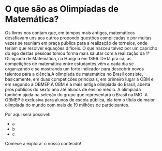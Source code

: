 # O que são as Olimpíadas de Matemática?

Os livros nos contam que, em tempos mais antigos, matemáticos desafiavam uns aos outros propondo questões complicadas e por muitas vezes se reuniam em praça pública  para a realização de torneios, onde teriam que resolver equações difíceis. O que nasceu talvez por um capricho do ego destas pessoas tomou forma mais salutar com a realização da 1ª Olimpíada de Matemática, na Hungria em 1896. De lá pra cá, as competições de matemática entre estudantes vêm a cada dia se organizando e se mostrando um forte indicador para descobrir novos talentos para a ciência.A olimpíada  de matemática no Brasil consiste, basicamente, em duas competições principais, em primeiro lugar a OBM e em segundo a OBMEP.A OBM é a mais antiga olimpíada do Brasil, aberta pros públicos do sexto ano até alunos de ensino médio. A olimpíada também ajuda na  seleção do grupo que representará o Brasil na IMO.
A OBMEP é exclusiva para alunos de escola pública, ela tem o título de maior olimpíada do mundo com mais de 19 milhões de participantes.

Por aqui será possível:

- a
- b
- c

Comece a explorar o nosso conteúdo!
